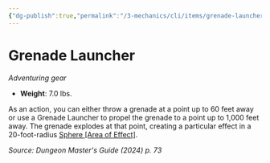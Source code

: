 ```yaml
---
{"dg-publish":true,"permalink":"/3-mechanics/cli/items/grenade-launcher-xdmg/","tags":["ttrpg-cli/compendium/src/5e/xdmg","ttrpg-cli/item/age/modern","ttrpg-cli/item/gear/","ttrpg-cli/item/rarity/none"],"created":"2025-02-22T12:02:28.388-05:00","updated":"2025-02-26T17:46:14.875-05:00"}
---
```


# Grenade Launcher
*Adventuring gear*  


- **Weight**: 7.0 lbs.

As an action, you can either throw a grenade at a point up to 60 feet away or use a Grenade Launcher to propel the grenade to a point up to 1,000 feet away. The grenade explodes at that point, creating a particular effect in a 20-foot-radius [Sphere [Area of Effect]](3-Mechanics/CLI/rules/variant-rules/sphere-area-of-effect-xphb.md).

*Source: Dungeon Master's Guide (2024) p. 73*